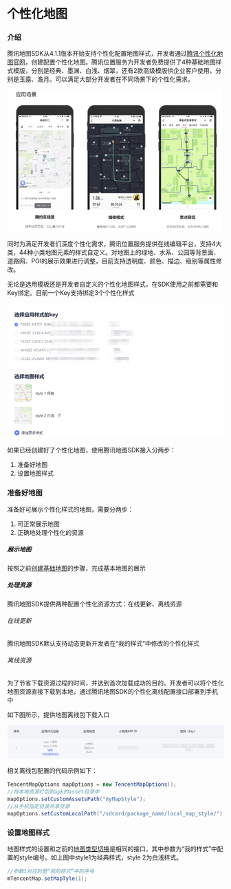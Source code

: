 # 个性化地图

### 介绍

腾讯地图SDK从4.1.1版本开始支持个性化配置地图样式，开发者通过[腾讯个性化地图官网](https://lbs.qq.com/console/customized/set/)，创建配置个性化地图。腾讯位置服务为开发者免费提供了4种基础地图样式模版，分别是经典、墨渊、白浅、烟翠，还有2款高级模版供企业客户使用，分别是玉露、澹月。可以满足大部分开发者在不同场景下的个性化需求。

![image-20190926152506633](../images/basic/style-map-template.png)

同时为满足开发者们深度个性化需求，腾讯位置服务提供在线编辑平台，支持4大类，44种小类地图元素的样式自定义。对地图上的绿地、水系、公园等背景面、道路网、POI的展示效果进行调整，目前支持透明度、颜色、描边、级别等属性修改。

无论是选用模板还是开发者自定义的个性化地图样式，在SDK使用之前都需要和Key绑定。目前一个Key支持绑定3个个性化样式

![image-20190926152156569](../images/basic/style-map-my.png)

如果已经创建好了个性化地图，使用腾讯地图SDK接入分两步：

1. 准备好地图
2. 设置地图样式

### 准备好地图

准备好可展示个性化样式的地图，需要分两步：

1. 可正常展示地图
2. 正确地处理个性化的资源

##### 展示地图

按照之前[创建基础地图](./show-a-map.md)的步骤，完成基本地图的展示

##### 处理资源

腾讯地图SDK提供两种配置个性化资源方式：在线更新、离线资源

###### 在线更新

腾讯地图SDK默认支持动态更新开发者在“我的样式”中修改的个性化样式

###### 离线资源

为了节省下载资源过程的时间，并达到首次加载成功的目的。开发者可以将个性化地图资源直接下载到本地，通过腾讯地图SDK的个性化离线配置接口部署到手机中

如下图所示，提供地图离线包下载入口

![style-map-offline](../images/basic/style-map-offline.png)

相关离线包配置的代码示例如下：

```java
TencentMapOptions mapOptions = new TencentMapOptions();
//将本地资源打包到apk的asset目录中
mapOptions.setCustomAssetsPath("myMapStyle");
//从手机指定目录共享资源
mapOptions.setCustomLocalPath("/sdcard/package_name/local_map_style/");
```

### 设置地图样式

地图样式的设置和之前的[地图类型切换](./change-map-type.md)是相同的接口，其中参数为“我的样式”中配置的style编号。如上图中style1为经典样式，style 2为白浅样式。

```java
//参数1对应的是“我的样式”中的序号
mTencentMap.setMapTyle(1);
```

